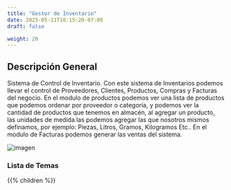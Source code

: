 ```yaml
---
title: "Gestor de Inventario"
date: 2025-05-11T10:15:20-07:00
draft: false

weight: 20
---
```



## Descripción General
Sistema de Control de Inventario. Con este sistema de Inventarios podemos llevar el control de Proveedores, Clientes, Productos, Compras y Facturas del negocio. En el modulo de productos podemos ver una lista de productos que podemos ordenar por proveedor o categoría, y podemos  ver la cantidad de productos que tenemos en almacén, al agregar un producto, las unidades de medida las podemos agregar las que nosotros mismos definamos, por ejemplo: Piezas, Litros, Gramos, Kilogramos Etc.. En el modulo de Facturas podemos generar las ventas del sistema. 


![imagen](/proyectos/inventarios/inventario_control_entrada_opt.png)

### Lista de Temas
{{% children  %}}
